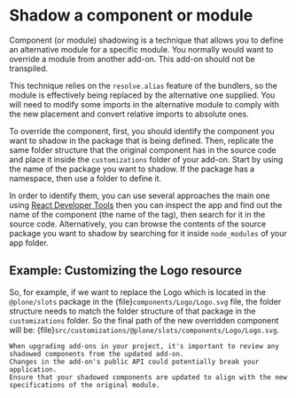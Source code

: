# Shadow a component or module

Component (or module) shadowing is a technique that allows you to define an alternative module for a specific module.
You normally would want to override a module from another add-on.
This add-on should not be transpiled.

This technique relies on the `resolve.alias` feature of the bundlers, so the module is effectively being replaced by the alternative one supplied.
You will need to modify some imports in the alternative module to comply with the new placement and convert relative imports to absolute ones.

To override the component, first, you should identify the component you want to shadow in the package that is being defined.
Then, replicate the same folder structure that the original component has in the source code and place it inside the `customizations` folder of your add-on.
Start by using the name of the package you want to shadow.
If the package has a namespace, then use a folder to define it.

In order to identify them, you can use several approaches the main one using
[React Developer Tools](https://chromewebstore.google.com/detail/react-developer-tools/fmkadmapgofadopljbjfkapdkoienihi)
then you can inspect the app and find out the name of the component (the name
of the tag), then search for it in the source code.
Alternatively, you can browse the contents of the source package you want to shadow by searching for it inside `node_modules` of your app folder.

## Example: Customizing the Logo resource

So, for example, if we want to replace the Logo which is located in the `@plone/slots` package in the {file}`components/Logo/Logo.svg` file, the folder structure needs to match the folder structure of that package in the `customizations` folder.
So the final path of the new overridden component will be: {file}`src/customizations/@plone/slots/components/Logo/Logo.svg`.

```{warning}
When upgrading add-ons in your project, it's important to review any shadowed components from the updated add-on.
Changes in the add-on's public API could potentially break your application.
Ensure that your shadowed components are updated to align with the new specifications of the original module.
```
